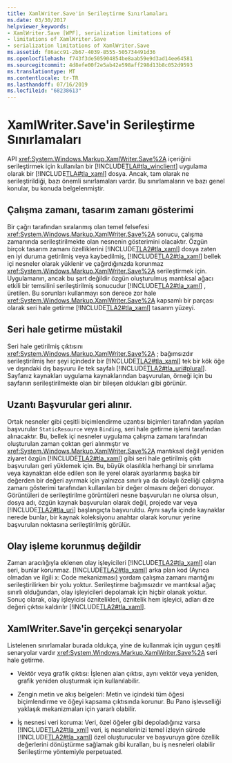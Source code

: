 ```yaml
---
title: XamlWriter.Save'in Serileştirme Sınırlamaları
ms.date: 03/30/2017
helpviewer_keywords:
- XamlWriter.Save [WPF], serialization limitations of
- limitations of XamlWriter.Save
- serialization limitations of XamlWriter.Save
ms.assetid: f86acc91-2b67-4039-8555-505734491d36
ms.openlocfilehash: f743f3de505904854be8aab59e9d3ad14ee64581
ms.sourcegitcommit: 4d8efe00f2e5ab42e598aff298d13b8c052d9593
ms.translationtype: MT
ms.contentlocale: tr-TR
ms.lasthandoff: 07/16/2019
ms.locfileid: "68238613"
---
```

# <a name="serialization-limitations-of-xamlwritersave"></a>XamlWriter.Save'in Serileştirme Sınırlamaları
API <xref:System.Windows.Markup.XamlWriter.Save%2A> içeriğini serileştirmek için kullanılan bir [!INCLUDE[TLA#tla_winclient](../../../../includes/tlasharptla-winclient-md.md)] uygulama olarak bir [!INCLUDE[TLA#tla_xaml](../../../../includes/tlasharptla-xaml-md.md)] dosya. Ancak, tam olarak ne serileştirildiği, bazı önemli sınırlamaları vardır. Bu sınırlamaların ve bazı genel konular, bu konuda belgelenmiştir.  

<a name="Run_Time__Not_Design_Time_Representation"></a>   
## <a name="run-time-not-design-time-representation"></a>Çalışma zamanı, tasarım zamanı gösterimi  
 Bir çağrı tarafından sıralanmış olan temel felsefesi <xref:System.Windows.Markup.XamlWriter.Save%2A> sonucu, çalışma zamanında serileştirilmekte olan nesnenin gösterimini olacaktır. Özgün birçok tasarım zamanı özelliklerini [!INCLUDE[TLA2#tla_xaml](../../../../includes/tla2sharptla-xaml-md.md)] dosya zaten en iyi duruma getirilmiş veya kaybedilmiş, [!INCLUDE[TLA2#tla_xaml](../../../../includes/tla2sharptla-xaml-md.md)] bellek içi nesneler olarak yüklenir ve çağırdığınızda korunmaz <xref:System.Windows.Markup.XamlWriter.Save%2A> serileştirmek için. Uygulamanın, ancak bu şart değildir özgün oluşturulmuş mantıksal ağacı etkili bir temsilini serileştirilmiş sonucudur [!INCLUDE[TLA2#tla_xaml](../../../../includes/tla2sharptla-xaml-md.md)] , üretilen. Bu sorunları kullanmayı son derece zor hale <xref:System.Windows.Markup.XamlWriter.Save%2A> kapsamlı bir parçası olarak seri hale getirme [!INCLUDE[TLA2#tla_xaml](../../../../includes/tla2sharptla-xaml-md.md)] tasarım yüzeyi.  
  
<a name="Serialization_is_Self_Contained"></a>   
## <a name="serialization-is-self-contained"></a>Seri hale getirme müstakil  
 Seri hale getirilmiş çıktısını <xref:System.Windows.Markup.XamlWriter.Save%2A> ; bağımsızdır serileştirilmiş her şeyi içindedir bir [!INCLUDE[TLA2#tla_xaml](../../../../includes/tla2sharptla-xaml-md.md)] tek bir kök öğe ve dışındaki dış başvuru ile tek sayfalı [!INCLUDE[TLA2#tla_uri#plural](../../../../includes/tla2sharptla-urisharpplural-md.md)]. Sayfanız kaynakları uygulama kaynaklarından başvurulan, örneği için bu sayfanın serileştirilmekte olan bir bileşen oldukları gibi görünür.  
  
<a name="Extension_References_are_Dereferenced"></a>   
## <a name="extension-references-are-dereferenced"></a>Uzantı Başvurular geri alınır.  
 Ortak nesneler gibi çeşitli biçimlendirme uzantısı biçimleri tarafından yapılan başvurular `StaticResource` veya `Binding`, seri hale getirme işlemi tarafından alınacaktır. Bu, bellek içi nesneler uygulama çalışma zamanı tarafından oluşturulan zaman çoktan geri alınmıştır ve <xref:System.Windows.Markup.XamlWriter.Save%2A> mantıksal değil yeniden ziyaret özgün [!INCLUDE[TLA2#tla_xaml](../../../../includes/tla2sharptla-xaml-md.md)] gibi seri hale getirilmiş çıktı başvuruları geri yüklemek için. Bu, büyük olasılıkla herhangi bir sınırlama veya kaynaktan elde edilen son ile yerel olarak ayarlanmış başka bir değerden bir değeri ayırmak için yalnızca sınırlı ya da dolaylı özelliği çalışma zamanı gösterimi tarafından kullanılan bir değer olmasını değeri donuyor. Görüntüleri de serileştirilme görüntüleri nesne başvuruları ne olursa olsun, dosya adı, özgün kaynak başvuruları olarak değil, projede var veya [!INCLUDE[TLA2#tla_uri](../../../../includes/tla2sharptla-uri-md.md)] başlangıçta başvuruldu. Aynı sayfa içinde kaynaklar nerede bunlar, bir kaynak koleksiyonu anahtar olarak korunur yerine başvurulan noktasına serileştirilmiş görülür.  
  
<a name="Event_Handling_is_Not_Preserved"></a>   
## <a name="event-handling-is-not-preserved"></a>Olay işleme korunmuş değildir  
 Zaman aracılığıyla eklenen olay işleyicileri [!INCLUDE[TLA2#tla_xaml](../../../../includes/tla2sharptla-xaml-md.md)] olan seri, bunlar korunmaz. [!INCLUDE[TLA2#tla_xaml](../../../../includes/tla2sharptla-xaml-md.md)] arka plan kod (Ayrıca olmadan ve ilgili x: Code mekanizması) yordam çalışma zamanı mantığını serileştirilirken bir yolu yoktur. Serileştirme bağımsızdır ve mantıksal ağaç sınırlı olduğundan, olay işleyicileri depolamak için hiçbir olanak yoktur. Sonuç olarak, olay işleyicisi öznitelikleri, öznitelik hem işleyici, adları dize değeri çıktısı kaldırılır [!INCLUDE[TLA2#tla_xaml](../../../../includes/tla2sharptla-xaml-md.md)].  
  
<a name="Realistic_Scenarios_for_Use_of_XAMLWriter_Save"></a>   
## <a name="realistic-scenarios-for-use-of-xamlwritersave"></a>XamlWriter.Save'in gerçekçi senaryolar  
 Listelenen sınırlamalar burada oldukça, yine de kullanmak için uygun çeşitli senaryolar vardır <xref:System.Windows.Markup.XamlWriter.Save%2A> seri hale getirme.  
  
- Vektör veya grafik çıktısı: İşlenen alan çıktısı, aynı vektör veya yeniden, grafik yeniden oluşturmak için kullanılabilir.  
  
- Zengin metin ve akış belgeleri: Metin ve içindeki tüm öğesi biçimlendirme ve öğeyi kapsama çıktısında korunur. Bu Pano işlevselliği yaklaşık mekanizmaları için yararlı olabilir.  
  
- İş nesnesi veri koruma: Veri, özel öğeler gibi depoladığınız varsa [!INCLUDE[TLA2#tla_xml](../../../../includes/tla2sharptla-xml-md.md)] veri, iş nesnelerinizi temel izleyin sürede [!INCLUDE[TLA2#tla_xaml](../../../../includes/tla2sharptla-xaml-md.md)] özel oluşturucular ve başvuruya göre özellik değerlerini dönüştürme sağlamak gibi kuralları, bu iş nesneleri olabilir Serileştirme yöntemiyle perpetuated.
